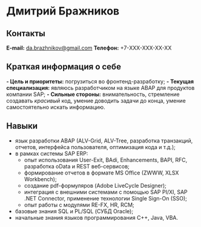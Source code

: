 # **Дмитрий Бражников**

## **Контакты**
**E-mail:** da.brazhnikov@gmail.com
**Телефон:** +7-XXX-XXX-XX-XX

## **Краткая информация о себе**
**- Цель и приоритеты:** погрузиться во фронтенд-разработку;
**- Текущая специализация:** являюсь разработчиком на языке ABAP для продуктов компании SAP;
**- Сильные стороны:** внимательность, стремление создавать _красивый_ код, умение доводить задачи до конца, умение самостоятельно искать информацию.

## **Навыки**
- язык разработки ABAP (ALV-Grid, ALV-Tree, разработка транзакций, отчетов, интерфейса пользователя, оптимизация кода и т.д.);
- в рамках системы SAP ERP:
    - опыт использования User-Exit, BAdi, Enhancements, BAPI, RFC, разработка oData и REST веб-сервисов;
    - формирование отчетов в формате MS Office (ZWWW, XLSX Workbench);
    - создание pdf-формуляров (Adobe LiveCycle Designer);
    - интеграция с внешними системами с помощью SAP PI/XI, SAP .NET Connector, применение технологии Single Sign-On (SSO);
    - опыт работы с модулями RE-FX, HR, RCM;
- базовые знания SQL и PL/SQL (СУБД Oracle);
- начальные знания языков программирования C++, Java, VBA.


